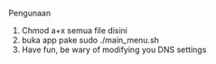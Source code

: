 Pengunaan

1. Chmod a+x semua file disini
2. buka app pake sudo ./main_menu.sh
3. Have fun, be wary of modifying you DNS settings
